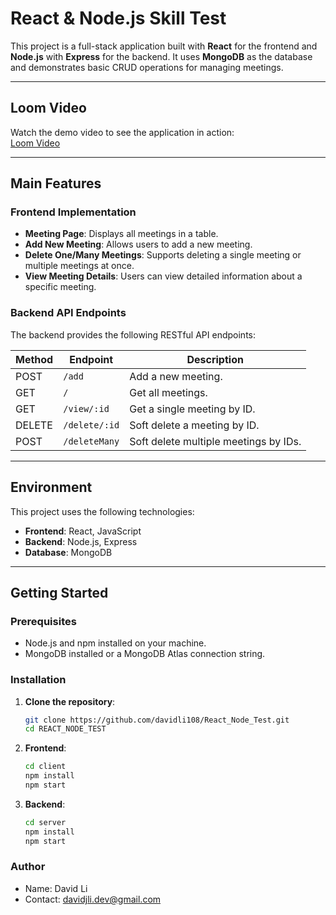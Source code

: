# React & Node.js Skill Test

This project is a full-stack application built with **React** for the frontend and **Node.js** with **Express** for the backend. It uses **MongoDB** as the database and demonstrates basic CRUD operations for managing meetings.

---

## Loom Video
Watch the demo video to see the application in action:  
[Loom Video](https://www.loom.com/share/9dbbb53ecd64459a8d28bda7d9d3ff57)

---

## Main Features

### Frontend Implementation
- **Meeting Page**: Displays all meetings in a table.
- **Add New Meeting**: Allows users to add a new meeting.
- **Delete One/Many Meetings**: Supports deleting a single meeting or multiple meetings at once.
- **View Meeting Details**: Users can view detailed information about a specific meeting.

### Backend API Endpoints
The backend provides the following RESTful API endpoints:

| Method | Endpoint               | Description                          |
|--------|------------------------|--------------------------------------|
| POST   | `/add`                 | Add a new meeting.                   |
| GET    | `/`                    | Get all meetings.                    |
| GET    | `/view/:id`            | Get a single meeting by ID.          |
| DELETE | `/delete/:id`          | Soft delete a meeting by ID.         |
| POST   | `/deleteMany`          | Soft delete multiple meetings by IDs.|

---

## Environment
This project uses the following technologies:

- **Frontend**: React, JavaScript
- **Backend**: Node.js, Express
- **Database**: MongoDB

---

## Getting Started

### Prerequisites
- Node.js and npm installed on your machine.
- MongoDB installed or a MongoDB Atlas connection string.

### Installation

1. **Clone the repository**:
   ```bash
   git clone https://github.com/davidli108/React_Node_Test.git
   cd REACT_NODE_TEST
2. **Frontend**:
   ```bash
   cd client
   npm install
   npm start
3. **Backend**:
   ```bash
   cd server
   npm install
   npm start

### Author
  - Name: David Li
  - Contact: davidjli.dev@gmail.com